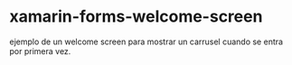 # xamarin-forms-welcome-screen
ejemplo de un welcome screen para mostrar un carrusel cuando se entra por primera vez.

